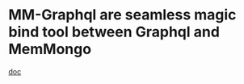 MM-Graphql are seamless magic bind tool between Graphql and MemMongo
=====

[doc](http://doc.a-level.com.ua/asmer-mm-graphql/11)
